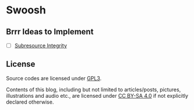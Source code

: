 # Swoosh

## Brrr Ideas to Implement

- [ ] [Subresource Integrity](https://developer.mozilla.org/en-US/docs/Web/Security/Subresource_Integrity)

## License

Source codes are licensed under [GPL3](./LICENSE).

Contents of this blog, including but not limited to articles/posts, pictures,
illustrations and audio etc., are licensed under [CC BY-SA 4.0](https://creativecommons.org/licenses/by-sa/4.0/)
if not explicitly declared otherwise.